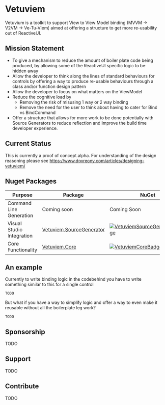 # Vetuviem
Vetuvium is a toolkit to support View to View Model binding (MVVM -> V2VM -> Ve-Tu-Viem) aimed at offering a structure to get more re-usability out of ReactiveUI.

## Mission Statement
* To give a mechanism to reduce the amount of boiler plate code being produced, by allowing some of the ReactiveUI specific logic to be hidden away
* Allow the developer to think along the lines of standard behaviours for controls by offering a way to produce re-usable behaviours through a class and\or function design pattern
* Allow the developer to focus on what matters on the ViewModel
* Reduce the cognitive load by
  * Removing the risk of misusing 1 way or 2 way binding
  * Remove the need for the user to think about having to cater for Bind vs BindCommand
* Offer a structure that allows for more work to be done potentially with Source Generators to reduce reflection and improve the build time developer experience.

## Current Status

This is currently a proof of concept alpha. For understanding of the design reasoning please see https://www.dpvreony.com/articles/designing-vetuviem/

## Nuget Packages

[VetuviemCoreNuget]: https://www.nuget.org/packages/Vetuviem.Core/
[VetuviemCoreBadge]: https://img.shields.io/nuget/v/Vetuviem.Core.svg
[VetuviemSourceGeneratorNuGet]: https://www.nuget.org/packages/Vetuviem.SourceGenerator/
[VetuviemSourceGeneratorBadge]: https://img.shields.io/nuget/v/Vetuviem.SourceGenerator.svg

| Purpose | Package | NuGet |
|---------|-------|------|
| Command Line Generation | Coming soon | Coming Soon
| Visual Studio Integration | [Vetuviem.SourceGenerator][VetuviemSourceGeneratorNuGet] | [![VetuviemSourceGeneratorBadge]][VetuviemSourceGeneratorNuGet] |
| Core Functionality | [Vetuviem.Core][VetuviemCoreNuget] | [![VetuviemCoreBadge]][VetuviemCoreNuget] |

## An example

Currently to write binding logic in the codebehind you have to write something similar to this for a single control

``
TODO
``

But what if you have a way to simplify logic and offer a way to even make it reusable without all the boilerplate leg work?

``
TODO
``

## Sponsorship

TODO

## Support

TODO

## Contribute

TODO

